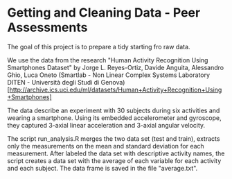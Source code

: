 Getting and Cleaning Data - Peer Assessments
========================================================

The goal of this project is to prepare a tidy starting fro raw data.

We use the data from the research "Human Activity Recognition Using Smartphones Dataset" by Jorge L. Reyes-Ortiz, Davide Anguita, Alessandro Ghio, Luca Oneto (Smartlab - Non Linear Complex Systems Laboratory DITEN - Università degli Studi di Genova) [http://archive.ics.uci.edu/ml/datasets/Human+Activity+Recognition+Using+Smartphones]

The data describe an experiment with 30 subjects during six activities and wearing a smartphone.
Using its embedded accelerometer and gyroscope, they captured 3-axial linear acceleration and 3-axial angular velocity.

The script run_analysis.R merges the two data set (test and train), extracts only the measurements on the mean and standard deviation for each measurement. After labeled the data set with descriptive activity names, the script creates a data set with the average of each variable for each activity and each subject. The data frame is saved in the file "average.txt".

